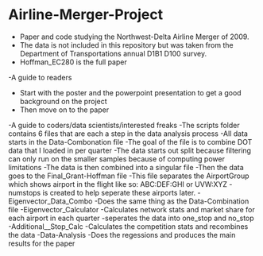 # Airline-Merger-Project
- Paper and code studying the Northwest-Delta Airline Merger of 2009.
- The data is not included in this repository but was taken from the Department of Transportations annual D1B1 D100 survey.
- Hoffman_EC280 is the full paper

-A guide to readers
  - Start with the poster and the powerpoint presentation to get a good background on the project
  - Then move on to the paper

-A guide to coders/data scientists/interested freaks
  -The scripts folder contains 6 files that are each a step in the data analysis process
  -All data starts in the Data-Combonation file
    -The goal of the file is to combine DOT data that I loaded in per quarter
    -The data starts out split because filtering can only run on the smaller samples because of computing power limitations
    -The data is then combined into a singular file
  -Then the data goes to the Final_Grant-Hoffman file 
    -This file separates the AirportGroup which shows airport in the flight like so: ABC:DEF:GHI or UVW:XYZ
    -numstops is created to help seperate these airports later. 
  -Eigenvector_Data_Combo
    -Does the same thing as the Data-Combination file
  -Eigenvector_Calculator
    -Calculates network stats and market share for each airport in each quarter
    -seperates the data into one_stop and no_stop
  -Additional__Stop_Calc
    -Calculates the competition stats and recombines the data
  -Data-Analysis
    -Does the regessions and produces the main results for the paper
